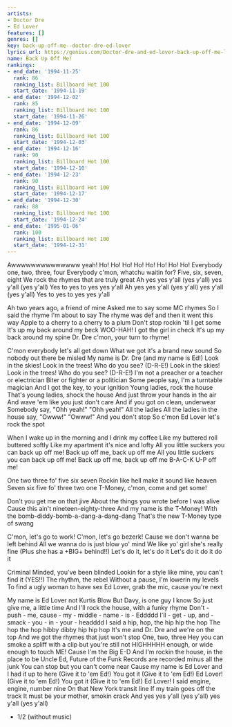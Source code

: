 ```yaml
---
artists:
- Doctor Dre
- Ed Lover
features: []
genres: []
key: back-up-off-me--doctor-dre-ed-lover
lyrics_url: https://genius.com/Doctor-dre-and-ed-lover-back-up-off-me-lyrics
name: Back Up Off Me!
rankings:
- end_date: '1994-11-25'
  rank: 86
  ranking_list: Billboard Hot 100
  start_date: '1994-11-19'
- end_date: '1994-12-02'
  rank: 85
  ranking_list: Billboard Hot 100
  start_date: '1994-11-26'
- end_date: '1994-12-09'
  rank: 86
  ranking_list: Billboard Hot 100
  start_date: '1994-12-03'
- end_date: '1994-12-16'
  rank: 90
  ranking_list: Billboard Hot 100
  start_date: '1994-12-10'
- end_date: '1994-12-23'
  rank: 90
  ranking_list: Billboard Hot 100
  start_date: '1994-12-17'
- end_date: '1994-12-30'
  rank: 88
  ranking_list: Billboard Hot 100
  start_date: '1994-12-24'
- end_date: '1995-01-06'
  rank: 100
  ranking_list: Billboard Hot 100
  start_date: '1994-12-31'
---
```

Awwwwwwwwwwwwww yeah!
Ho!  Ho!  Ho!  Ho!  Ho!  Ho!  Ho!  Ho!
Everybody one, two, three, four
Everybody c'mon, whatchu waitin for?
Five, six, seven, eight
We rock the rhymes that are truly great
Ah yes yes y'all (yes y'all) yes y'all (yes y'all)
Yes to yes to yes yes y'all
Ah yes yes y'all (yes y'all) yes y'all (yes y'all)
Yes to yes to yes yes y'all

Ah two years ago, a friend of mine
Asked me to say some MC rhymes
So I said the rhyme I'm about to say
The rhyme was def and then it went this way
Apple to a cherry to a cherry to a plum
Don't stop rockin 'til I get some
It's up my back around my beck
WOO-HAH!  I got the girl in check
It's up my back around my spine
Dr. Dre c'mon, your turn to rhyme!


C'mon everybody let's all get down
What we got it's a brand new sound
So nobody out there be misled
My name is Dr. Dre (and my name is Ed!)
Look in the skies!  Look in the trees!
Who do you see?  (D-R-E!)
Look in the skies!  Look in the trees!
Who do you see?  (D-R-E!)
I'm not a preacher or a teacher or electrician
Biter or fighter or a politician
Some people say, I'm a turntable magician
And I got the key, to your ignition
Young ladies, rock the house
That's young ladies, shock the house
And just throw your hands in the air
And wave 'em like you just don't care
And if you got on clean, underwear
Somebody say, "Ohh yeah!"
"Ohh yeah!"  All the ladies
All the ladies in the house say, "Owww!"
"Owww!"  And you don't stop
So c'mon Ed Lover let's rock the spot


When I wake up in the morning and I drink my coffee
Like my buttered roll buttered softly
Like my apartment it's nice and lofty
All you little suckers you can back up off me!
Back up off me, back up off me
All you little suckers you can back up off me!
Back up off me, back up off me
B-A-C-K U-P off me!


One two three fo' five six seven
Rockin like hell make it sound like heaven
Seven six five fo' three two one
T-Money, c'mon, come and get some!


Don't you get me on that jive
About the things you wrote before I was alive
Cause this ain't nineteen-eighty-three
And my name is the T-Money!
With the bomb-diddy-bomb-a-dang-a-dang-dang
That's the new T-Money type of swang


C'mon, let's go to work!
C'mon, let's go bezerk!
Cause we don't wanna be left behind
All we wanna do is just blow yo' mind
We like yo' girl she's really fine
(Plus she has a +BIG+ behind!!)
Let's do it, let's do it
Let's do it do it do it


Criminal Minded, you've been blinded
Lookin for a style like mine, you can't find it
(YES!!) The rhythm, the rebel
Without a pause, I'm lowerin my levels
To find a ugly woman to have sex
Ed Lover, grab the mic, cause you're next




My name is Ed Lover not Kurtis Blow
But Davy, is one guy I know
So just give me, a little time
And I'll rock the house, with a funky rhyme
Don't - push - me, cause - my - middle - name - is - Eddddd
I'll - get - up, and - smack - you - in - your - headddd
I said a hip, hop, the hip hip the hop
The hop the hop hibby dibby hip hip hop
It's me and Dr. Dre and we're on the top
And we got the rhymes that just won't stop
One, two, three
Hey you can smoke a spliff with a clip but you're still not
HIGHHHHH enough, or wide enough to touch
ME!  Cause I'm the Big E-D
And I'm rockin the house, in the place to be
Uncle Ed, Future of the Funk
Records are recorded minus all the junk
You can stop but you can't come near
Cause my name is Ed Lover and I had it up to here
(Give it to 'em Ed!)  You got it
(Give it to 'em Ed!)  Ed Lover!
(Give it to 'em Ed!)  You got it
(Give it to 'em Ed!)  Ed Lover!
I said engine, engine, number nine
On that New York transit line
If my train goes off the track
It must be your mother, smokin crack
And yes yes y'all (yes y'all) yes y'all (yes y'all)

 - 1/2 (without music)
